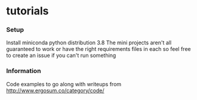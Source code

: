 # tutorials

### Setup
Install miniconda python distribution 3.8
The mini projects aren't all guaranteed to work or have the right requirements files in each so feel free to create an issue if you can't run something
 
 ### Information
 Code examples to go along with writeups from http://www.ergosum.co/category/code/
